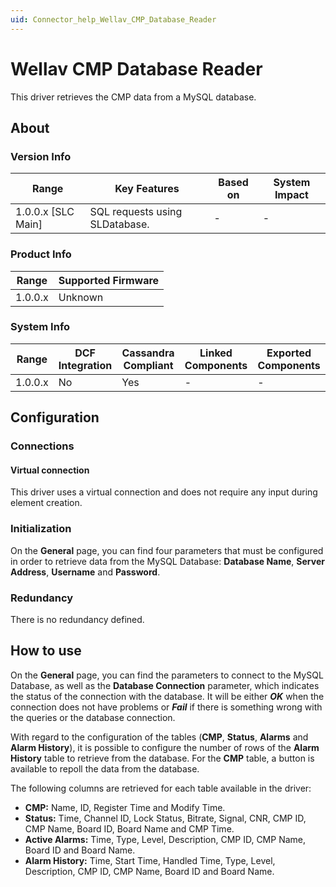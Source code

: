 ```yaml
---
uid: Connector_help_Wellav_CMP_Database_Reader
---
```


# Wellav CMP Database Reader

This driver retrieves the CMP data from a MySQL database.

## About

### Version Info

| **Range**            | **Key Features**               | **Based on** | **System Impact** |
|----------------------|--------------------------------|--------------|-------------------|
| 1.0.0.x \[SLC Main\] | SQL requests using SLDatabase. | \-           | \-                |

### Product Info

| **Range** | **Supported Firmware** |
|-----------|------------------------|
| 1.0.0.x   | Unknown                |

### System Info

| **Range** | **DCF Integration** | **Cassandra Compliant** | **Linked Components** | **Exported Components** |
|-----------|---------------------|-------------------------|-----------------------|-------------------------|
| 1.0.0.x   | No                  | Yes                     | \-                    | \-                      |

## Configuration

### Connections

#### Virtual connection

This driver uses a virtual connection and does not require any input during element creation.

### Initialization

On the **General** page, you can find four parameters that must be configured in order to retrieve data from the MySQL Database: **Database Name**, **Server Address**, **Username** and **Password**.

### Redundancy

There is no redundancy defined.

## How to use

On the **General** page, you can find the parameters to connect to the MySQL Database, as well as the **Database Connection** parameter, which indicates the status of the connection with the database. It will be either ***OK*** when the connection does not have problems or ***Fail*** if there is something wrong with the queries or the database connection.

With regard to the configuration of the tables (**CMP**, **Status**, **Alarms** and **Alarm History**), it is possible to configure the number of rows of the **Alarm History** table to retrieve from the database. For the **CMP** table, a button is available to repoll the data from the database.

The following columns are retrieved for each table available in the driver:

- **CMP:** Name, ID, Register Time and Modify Time.
- **Status:** Time, Channel ID, Lock Status, Bitrate, Signal, CNR, CMP ID, CMP Name, Board ID, Board Name and CMP Time.
- **Active Alarms:** Time, Type, Level, Description, CMP ID, CMP Name, Board ID and Board Name.
- **Alarm History:** Time, Start Time, Handled Time, Type, Level, Description, CMP ID, CMP Name, Board ID and Board Name.
